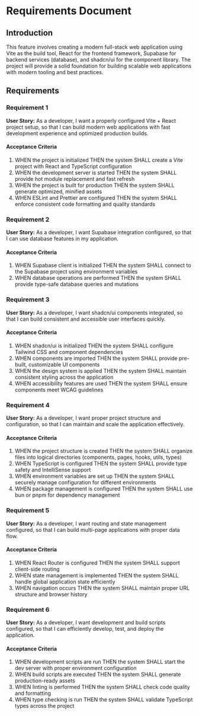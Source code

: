 # Requirements Document

## Introduction

This feature involves creating a modern full-stack web application using Vite as the build tool, React for the frontend framework, Supabase for backend services (database), and shadcn/ui for the component library. The project will provide a solid foundation for building scalable web applications with modern tooling and best practices.

## Requirements

### Requirement 1

**User Story:** As a developer, I want a properly configured Vite + React project setup, so that I can build modern web applications with fast development experience and optimized production builds.

#### Acceptance Criteria

1. WHEN the project is initialized THEN the system SHALL create a Vite project with React and TypeScript configuration
2. WHEN the development server is started THEN the system SHALL provide hot module replacement and fast refresh
3. WHEN the project is built for production THEN the system SHALL generate optimized, minified assets
4. WHEN ESLint and Prettier are configured THEN the system SHALL enforce consistent code formatting and quality standards

### Requirement 2

**User Story:** As a developer, I want Supabase integration configured, so that I can use database features in my application.

#### Acceptance Criteria

1. WHEN Supabase client is initialized THEN the system SHALL connect to the Supabase project using environment variables
2. WHEN database operations are performed THEN the system SHALL provide type-safe database queries and mutations

### Requirement 3

**User Story:** As a developer, I want shadcn/ui components integrated, so that I can build consistent and accessible user interfaces quickly.

#### Acceptance Criteria

1. WHEN shadcn/ui is initialized THEN the system SHALL configure Tailwind CSS and component dependencies
2. WHEN components are imported THEN the system SHALL provide pre-built, customizable UI components
3. WHEN the design system is applied THEN the system SHALL maintain consistent styling across the application
4. WHEN accessibility features are used THEN the system SHALL ensure components meet WCAG guidelines

### Requirement 4

**User Story:** As a developer, I want proper project structure and configuration, so that I can maintain and scale the application effectively.

#### Acceptance Criteria

1. WHEN the project structure is created THEN the system SHALL organize files into logical directories (components, pages, hooks, utils, types)
2. WHEN TypeScript is configured THEN the system SHALL provide type safety and IntelliSense support
3. WHEN environment variables are set up THEN the system SHALL securely manage configuration for different environments
4. WHEN package management is configured THEN the system SHALL use bun or pnpm for dependency management

### Requirement 5

**User Story:** As a developer, I want routing and state management configured, so that I can build multi-page applications with proper data flow.

#### Acceptance Criteria

1. WHEN React Router is configured THEN the system SHALL support client-side routing
2. WHEN state management is implemented THEN the system SHALL handle global application state efficiently
3. WHEN navigation occurs THEN the system SHALL maintain proper URL structure and browser history

### Requirement 6

**User Story:** As a developer, I want development and build scripts configured, so that I can efficiently develop, test, and deploy the application.

#### Acceptance Criteria

1. WHEN development scripts are run THEN the system SHALL start the dev server with proper environment configuration
2. WHEN build scripts are executed THEN the system SHALL generate production-ready assets
3. WHEN linting is performed THEN the system SHALL check code quality and formatting
4. WHEN type checking is run THEN the system SHALL validate TypeScript types across the project